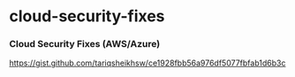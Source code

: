 # cloud-security-fixes

### Cloud Security Fixes  (AWS/Azure) 

https://gist.github.com/tariqsheikhsw/ce1928fbb56a976df5077fbfab1d6b3c

